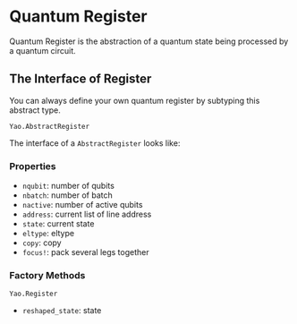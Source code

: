 # Quantum Register

Quantum Register is the abstraction of a quantum state being processed
by a quantum circuit.

## The Interface of Register

You can always define your own quantum register by subtyping this abstract type.

```@docs
Yao.AbstractRegister
```

The interface of a `AbstractRegister` looks like:

### Properties

- `nqubit`: number of qubits
- `nbatch`: number of batch
- `nactive`: number of active qubits
- `address`: current list of line address
- `state`: current state
- `eltype`: eltype
- `copy`: copy
- `focus!`: pack several legs together

### Factory Methods

```@docs
Yao.Register
```

- `reshaped_state`: state
